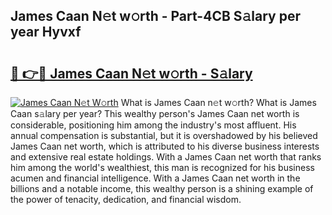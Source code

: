 ## James Caan N𝚎t w𝚘rth - Part-4CB S𝚊lary per year Hyvxf

# <h2><a href="http://gc0m7k2.nevu.top/?p=James+Caan">🔗 👉🔴 James Caan N𝚎t w𝚘rth - S𝚊lary</a></h2>

[![James Caan N𝚎t W𝚘rth](https://i.imgur.com/Oavwk0R.jpeg)](http://gc0m7k2.nevu.top/?p=James+Caan)
What is James Caan n𝚎t w𝚘rth? What is James Caan s𝚊lary per year?
This wealthy person's James Caan net worth is considerable, positioning him among the industry's most affluent. His annual compensation is substantial, but it is overshadowed by his believed James Caan net worth, which is attributed to his diverse business interests and extensive real estate holdings. With a James Caan net worth that ranks him among the world's wealthiest, this man is recognized for his business acumen and financial intelligence. With a James Caan net worth in the billions and a notable income, this wealthy person is a shining example of the power of tenacity, dedication, and financial wisdom.

